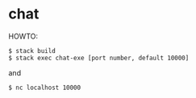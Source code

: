 # chat

HOWTO:

```
$ stack build
$ stack exec chat-exe [port number, default 10000]
```

and

```
$ nc localhost 10000
```

